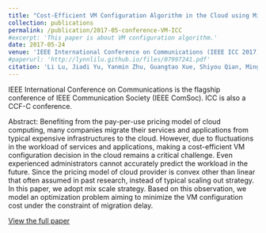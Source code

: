 ```yaml
---
title: "Cost-Efficient VM Configuration Algorithm in the Cloud using Mix Scaling Strategy"
collection: publications
permalink: /publication/2017-05-conference-VM-ICC
#excerpt: 'This paper is about VM configuration algorithm.'
date: 2017-05-24
venue: 'IEEE International Conference on Communications (IEEE ICC 2017)'
#paperurl: 'http://lynnlilu.github.io/files/07997241.pdf'
citation: 'Li Lu, Jiadi Yu, Yanmin Zhu, Guangtao Xue, Shiyou Qian, Minglu Li. (2017). &quot;Cost-Efficient VM Configuration Algorithm in the Cloud using Mix Scaling Strategy.&quot; <i>IEEE ICC 2017</i>. Paris, France. pp. 1-6 doi: 10.1109/ICC.2017.7997241.'
---
```


IEEE International Conference on Communications is the flagship conference of IEEE Communication Society (IEEE ComSoc). ICC is also a CCF-C conference.

Abstract: Benefiting from the pay-per-use pricing model of cloud computing, many companies migrate their services and applications from typical expensive infrastructures to the cloud. However, due to fluctuations in the workload of services and applications, making a cost-efficient VM configuration decision in the cloud remains a critical challenge. Even experienced administrators cannot accurately predict the workload in the future. Since the pricing model of cloud provider is convex other than linear that often assumed in past research, instead of typical scaling out strategy. In this paper, we adopt mix scale strategy. Based on this observation, we model an optimization problem aiming to minimize the VM configuration cost under the constraint of migration delay. 

[View the full paper](http://lynnlilu.github.io/files/07997241.pdf)


